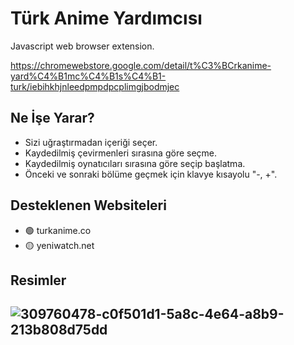  # Türk Anime Yardımcısı

 Javascript web browser extension.

 https://chromewebstore.google.com/detail/t%C3%BCrkanime-yard%C4%B1mc%C4%B1s%C4%B1-turk/iebihkhjnleedpmpdpcplimgjbodmjec

## Ne İşe Yarar?
  - Sizi uğraştırmadan içeriği seçer.
  - Kaydedilmiş çevirmenleri sırasına göre seçme.
  - Kaydedilmiş oynatıcıları sırasına göre seçip başlatma.
  - Önceki ve sonraki bölüme geçmek için klavye kısayolu "-, +".

## Desteklenen Websiteleri 
  - 🟢 turkanime.co
  - 🟡 yeniwatch.net

## Resimler
![309760478-c0f501d1-5a8c-4e64-a8b9-213b808d75dd](https://github.com/user-attachments/assets/2a6978b5-321b-4198-9c8e-9d4de3a68c48)
-

